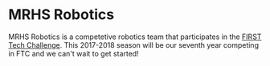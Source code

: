 # MRHS Robotics

MRHS Robotics is a competetive robotics team that participates in the [FIRST Tech Challenge](https://www.firstinspires.org/robotics/ftc).  This 2017-2018 season will be our seventh year competing in FTC and we can't wait to get started! 




